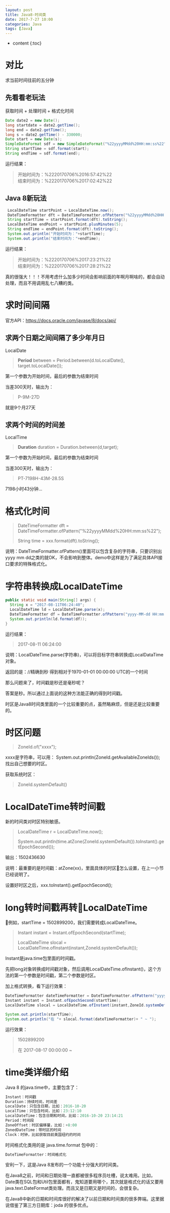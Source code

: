 ```yaml
---
layout: post
title: Java8-时间类
date: 2017-7-27 10:00
categories: Java
tags: [Java]
---
```


* content
{:toc}
# 对比

求当前时间往前的五分钟

## 先看看老玩法

获取时间 + 处理时间 + 格式化时间

```java
Date date2 = new Date();
long startdate = date2.getTime();
long end = date2.getTime();
long s = date2.getTime() - 330000;
Date start = new Date(s);
SimpleDateFormat sdf = new SimpleDateFormat("%22yyyyMMdd%20HH:mm:ss%22");// localdatetime
String startTime = sdf.format(start);
String endTime = sdf.format(end);
```

运行结果：

> 开始时间为：%2220170706%2016:57:42%22  
> 结束时间为：%2220170706%2017:02:42%22

## Java 8新玩法

```java
 LocalDateTime startPoint = LocalDateTime.now();
 DateTimeFormatter dft = DateTimeFormatter.ofPattern("%22yyyyMMdd%20HH:mm:ss%22");
 String startTime = startPoint.format(dft).toString();
 LocalDateTime endPoint = startPoint.plusMinutes(5);
 String endTime = endPoint.format(dft).toString();
 System.out.println("开始时间为："+startTime);
 System.out.println("结束时间为："+endTime);
```

运行结果：

> 开始时间为：%2220170706%2017:23:21%22  
> 结束时间为：%2220170706%2017:28:21%22

真的很强大！！！不用考虑什么加多少时间会影响前面的年啊月啊啥的，都会自动处理，而且不用调用乱七八糟的类。

# 求时间间隔

官方API：<https://docs.oracle.com/javase/8/docs/api/>

## 求两个日期之间间隔了多少年月日

LocalDate

> **Period** between = Period.between(d.toLocalDate(), target.toLocalDate());

第一个参数为开始时间，最后的参数为结束时间

当差300天时，输出为：

> P-9M-27D

就是9个月27天

## 求两个时间的时间差

LocalTime

> **Duration** duration = Duration.between(d,target);

第一个参数为开始时间，最后的参数为结束时间

当差300天时，输出为：

> PT-7198H-43M-28.5S

7198小时43分钟...

# 格式化时间

> DateTimeFormatter dft = DateTimeFormatter.ofPattern("%22yyyyMMdd%20HH:mm:ss%22");
>
>  String time = xxx.format(dft).toString();

说明：DateTimeFormatter.ofPattern()里面可以包含复杂的字符串，只要识别出yyyy mm dd之类的就OK，不会影响到整体。demo中这样是为了满足具体API接口要求的特殊格式化。

# 字符串转换成LocalDateTime

```java
public static void main(String[] args) {
  String x = "2017-08-11T06:24:40";
  LocalDateTime ld = LocalDateTime.parse(x);
  DateTimeFormatter df = DateTimeFormatter.ofPattern("yyyy-MM-dd HH:mm:SS");
  System.out.println(ld.format(df));
}
```

运行结果：

> 2017-08-11 06:24:00

说明：LocalDateTime.parse(字符串)，可以将目标字符串转换成LocalDataTime对象。

返回的是：//精确到秒 得到相对于1970-01-01 00:00:00 UTC的一个时间 

那么问题来了，时间戳是秒还是毫秒呢？

答案是秒。所以通过上面说的这种方法能正确的得到时间戳。

时区是Java8时间类里面的一个比较重要的点，虽然略麻烦，但是还是比较重要的。

# 时区问题

> ZoneId.of("xxxx");

xxxx是字符串，可以用： System.out.println(ZoneId.getAvailableZoneIds()); 找出自己想要的时区。

获取系统时区：

> ZoneId.systemDefault()

# LocalDateTime转时间戳

新的时间类对时区特别敏感。

> LocalDateTime r = LocalDateTime.now();
>
> System.out.println(time.atZone(ZoneId.systemDefault()).toInstant().getEpochSecond());

输出：1502436630

说明：最重要的是时间戳：atZone(xx)，里面具体的时区怎么设置，在上一小节已经说明了。

设置好时区之后，xxx.toInstant().getEpochSecond();

# long转时间戳再转LocalDateTime

例如，startTime = 1502899200，我们需要转成LocalDateTime。

> Instant instant = Instant.ofEpochSecond(startTime);
>
> LocalDateTime slocal = LocalDateTime.ofInstant(instant,ZoneId.systemDefault());

Instant是java.time包里面的时间戳。

先把long对象转换成时间戳对象，然后调用LocalDateTime.ofInstant()，这个方法的第一个参数是时间戳，第二个参数是时区。

加上格式转换，看下运行效果：

```java
DateTimeFormatter dateTimeFormatter = DateTimeFormatter.ofPattern("yyyy-MM-dd HH:mm:ss");
Instant instant = Instant.ofEpochSecond(startTime);
LocalDateTime slocal = LocalDateTime.ofInstant(instant,ZoneId.systemDefault());

System.out.println(startTime);
System.out.println("在 "+ slocal.format(dateTimeFormatter)+ " ~ ");
```

运行效果：

> 1502899200
>
> 在 2017-08-17 00:00:00 ~ 

# time类详细介绍

Java 8 的java.time中，主要包含了：

```java
Instant：时间戳
Duration：持续时间，时间差
LocalDate：只包含日期，比如：2016-10-20
LocalTime：只包含时间，比如：23:12:10
LocalDateTime：包含日期和时间，比如：2016-10-20 23:14:21
Period：时间段
ZoneOffset：时区偏移量，比如：+8:00
ZonedDateTime：带时区的时间
Clock：时钟，比如获取目前美国纽约的时间
```

时间格式化类用的是 java.time.format 包中的：

```java
DateTimeFormatter：时间格式化
```

安利一下，这是Java 8发布的一个功能十分强大的时间类。

在Java8之前，时间和日期处理一直都被很多程序员吐槽，说太难用。比如，Date类在SQL包和Util包里面都有，鬼知道要用哪个，其次就是格式化的话又要用java.text.DateFormat类处理。而且又是日期又是时间的，会很复杂。 

在Java8中新的日期和时间库很好的解决了以前日期和时间类的很多弊端。这里据说借鉴了第三方日期库：joda 的很多优点。

